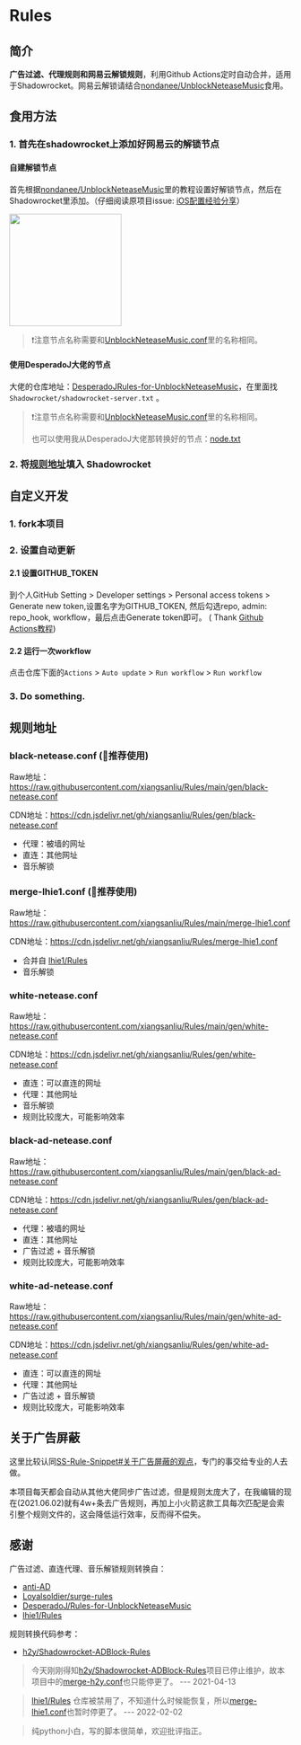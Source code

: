 # Rules

## 简介

**广告过滤、代理规则和网易云解锁规则**，利用Github Actions定时自动合并，适用于Shadowrocket。网易云解锁请结合[nondanee/UnblockNeteaseMusic](https://github.com/nondanee/UnblockNeteaseMusic)食用。

## 食用方法

### 1. 首先在shadowrocket上添加好网易云的解锁节点

#### 自建解锁节点

首先根据[nondanee/UnblockNeteaseMusic](https://github.com/nondanee/UnblockNeteaseMusic)里的教程设置好解锁节点，然后在Shadowrocket里添加。（仔细阅读原项目issue: [iOS配置经验分享](https://github.com/nondanee/UnblockNeteaseMusic/issues/368)）

<img src="https://cdn.jsdelivr.net/gh/xiangsanliu/images@master/uPic/2021-03-10T13:10:16.jpeg" width="200" alt=""/>

> ❗️注意节点名称需要和[UnblockNeteaseMusic.conf](UnblockNeteaseMusic.conf)里的名称相同。

#### 使用DesperadoJ大佬的节点 

大佬的仓库地址：[DesperadoJRules-for-UnblockNeteaseMusic](https://github.com/DesperadoJ/Rules-for-UnblockNeteaseMusic)，在里面找`Shadowrocket/shadowrocket-server.txt`
。

> ❗️注意节点名称需要和[UnblockNeteaseMusic.conf](UnblockNeteaseMusic.conf)里的名称相同。
> 
> 也可以使用我从DesperadoJ大佬那转换好的节点：[node.txt](https://cdn.jsdelivr.net/gh/xiangsanliu/Rules/node.txt)

### 2. 将[规则地址](#规则地址)填入 Shadowrocket

## 自定义开发

### 1. fork本项目

### 2. 设置自动更新

#### 2.1 设置GITHUB_TOKEN

到个人GitHub Setting > Developer settings > Personal access tokens > Generate new token,设置名字为GITHUB_TOKEN, 然后勾选repo, admin:
repo_hook, workflow，最后点击Generate token即可。 (
Thank [Github Actions教程](https://cloud.tencent.com/developer/article/1643440))

#### 2.2 运行一次workflow

点击仓库下面的`Actions` > `Auto update` > `Run workflow` > `Run workflow`

### 3. Do something.

## 规则地址

### black-netease.conf (🌟推荐使用)

Raw地址：https://raw.githubusercontent.com/xiangsanliu/Rules/main/gen/black-netease.conf

CDN地址：https://cdn.jsdelivr.net/gh/xiangsanliu/Rules/gen/black-netease.conf

* 代理：被墙的网址
* 直连：其他网址
* 音乐解锁

### merge-lhie1.conf (🌟推荐使用)

Raw地址：https://raw.githubusercontent.com/xiangsanliu/Rules/main/merge-lhie1.conf

CDN地址：https://cdn.jsdelivr.net/gh/xiangsanliu/Rules/merge-lhie1.conf

* 合并自 [lhie1/Rules](https://github.com/lhie1/Rules/tree/master)
* 音乐解锁

### white-netease.conf

Raw地址：https://raw.githubusercontent.com/xiangsanliu/Rules/main/gen/white-netease.conf

CDN地址：https://cdn.jsdelivr.net/gh/xiangsanliu/Rules/gen/white-netease.conf

* 直连：可以直连的网址
* 代理：其他网址
* 音乐解锁
* 规则比较庞大，可能影响效率

### black-ad-netease.conf

Raw地址：https://raw.githubusercontent.com/xiangsanliu/Rules/main/gen/black-ad-netease.conf

CDN地址：https://cdn.jsdelivr.net/gh/xiangsanliu/Rules/gen/black-ad-netease.conf

* 代理：被墙的网址
* 直连：其他网址
* 广告过滤 + 音乐解锁
* 规则比较庞大，可能影响效率

### white-ad-netease.conf

Raw地址：https://raw.githubusercontent.com/xiangsanliu/Rules/main/gen/white-ad-netease.conf

CDN地址：https://cdn.jsdelivr.net/gh/xiangsanliu/Rules/gen/white-ad-netease.conf

* 直连：可以直连的网址
* 代理：其他网址
* 广告过滤 + 音乐解锁
* 规则比较庞大，可能影响效率

## 关于广告屏蔽

这里比较认同[SS-Rule-Snippet#关于广告屏蔽的观点](https://github.com/Hackl0us/SS-Rule-Snippet#%E5%85%B3%E4%BA%8E%E5%B9%BF%E5%91%8A%E5%B1%8F%E8%94%BD)，专门的事交给专业的人去做。

本项目每天都会自动从其他大佬同步广告过滤，但是规则太庞大了，在我编辑的现在(2021.06.02)就有4w+条去广告规则，再加上小火箭这款工具每次匹配是会索引整个规则文件的，这会降低运行效率，反而得不偿失。

## 感谢

广告过滤、直连代理、音乐解锁规则转换自：

- [anti-AD](https://anti-ad.net)
- [Loyalsoldier/surge-rules](https://github.com/Loyalsoldier/surge-rules)
- [DesperadoJ/Rules-for-UnblockNeteaseMusic](https://github.com/DesperadoJ/Rules-for-UnblockNeteaseMusic)
- [lhie1/Rules](https://github.com/lhie1/Rules/tree/master)

规则转换代码参考：

- [h2y/Shadowrocket-ADBlock-Rules](https://github.com/h2y/Shadowrocket-ADBlock-Rules)

> 今天刚刚得知[h2y/Shadowrocket-ADBlock-Rules](https://github.com/h2y/Shadowrocket-ADBlock-Rules)项目已停止维护，故本项目中的[merge-h2y.conf](merge-h2y.conf)也只能停更了。
> --- 2021-04-13

> [lhie1/Rules](https://github.com/lhie1/Rules/tree/master) 仓库被禁用了，不知道什么时候能恢复，所以[merge-lhie1.conf](merge-lhie1.conf)也暂时停更了。
> --- 2022-02-02

> 纯python小白，写的脚本很简单，欢迎批评指正。

